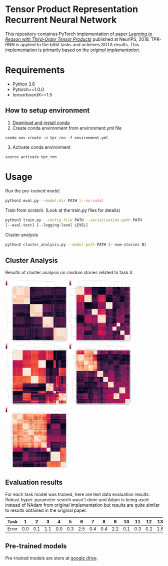 # Tensor Product Representation Recurrent Neural Network
This repository containes PyTorch implementation of
paper [*Learning to Reason with Third-Order Tensor Products*](https://papers.nips.cc/paper/8203-learning-to-reason-with-third-order-tensor-products)
published at NeurIPS, 2018.
TPR-RNN is applied to the bAbI tasks and achieves SOTA results.
This implementation is primarily based on the [*original
implementation*](https://github.com/ischlag/TPR-RNN).

# Requirements
- Python 3.6
- Pytorch==1.0.0
- tensorboardX==1.5

## How to setup environment
1. [Download and install conda](https://conda.io/docs/user-guide/install/download.html)
2. Create conda environment from environment.yml file
```
conda env create -n tpr_rnn -f environment.yml
```
3. Activate conda environment
```
source activate tpr_rnn
```

# Usage
Run the pre-trained model.
```bash
python3 eval.py --model-dir PATH [--no-cuda]
```

Train from scratch. (Look at the train.py files for details)
```bash
python3 train.py --config-file PATH --serialization-path PATH
[--eval-test] [--logging-level LEVEL]
```

Cluster analysis
```bash
python3 cluster_analysis.py --model-path PATH [--num-stories N]
```

## Cluster Analysis
Results of cluster analysis on random stories related to task 3.

<img src="./imgs/small_plot_e1.png" alt="e1" width="200"/>
<img src="./imgs/small_plot_e2.png" alt="e2" width="200"/>

<img src="./imgs/small_plot_r1.png" alt="r1" width="200"/>
<img src="./imgs/small_plot_r2.png" alt="r2" width="200"/>
<img src="./imgs/small_plot_r3.png" alt="r3" width="200"/>

## Evaluation results
For each task model was trained, here are test data evaluation
results. Robust hyper-parameter search wasn't done and Adam is being
used instead of NAdam from original implementation but results 
are quite similar to results obtained in the original paper.

|  Task |  1  |  2  |  3  |  4  |  5  |  6  |  7  |  8  |  9  |  10 |  11 |  12 |  13 |  14 |  15 |  16 |  17 |  18 |  19 |  20 |
|:-----:|:---:|:---:|:---:|:---:|:---:|:---:|:---:|:---:|:---:|:---:|:---:|:---:|:---:|:---:|:---:|:---:|:---:|:---:|:---:|:---:|
| Error | 0.0 | 0.1 | 1.1 | 0.0 | 0.3 | 2.5 | 0.4 | 0.4 | 2.2 | 0.1 | 0.3 | 0.2 | 1.6 | 0.4 | 0.0 | 0.0 | 3.9 | 2.3 | 0.2 | 0.0 |

## Pre-trained models
Pre-trained models are store at [google drive](https://drive.google.com/drive/folders/1mMTUlCHhHnxPwD36_Al4sq6KiESI4taN?usp=sharing).
